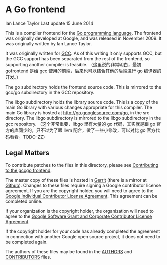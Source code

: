 # A Go frontend

Ian Lance Taylor
Last update 15 June 2014

This is a compiler frontend for the [Go programming language](http://golang.org/). The frontend was originally developed at Google, and was released in November 2009. It was originally written by Ian Lance Taylor.

It was originally written for [GCC](http://gcc.gnu.org/). As of this writing it only supports GCC, but the GCC support has been separated from the rest of the frontend, so supporting another compiler is feasible.
（这里说的非常明白，最初 gofrontend 是给 gcc 使用的前端，后来也可以结合其他的后端进行 go 编译器的开发。）

The go subdirectory holds the frontend source code. This is mirrored to the gcc/go subdirectory in the GCC repository.

The libgo subdirectory holds the library source code. This is a copy of the main Go library with various changes appropriate for this compiler. The main Go library is hosted at <http://go.googlesource.com/go>, in the src directory. The libgo subdirectory is mirrored to the libgo subdirectory in the gcc repository.
（这个非常重要，libgo 里有大量的 go 代码，其实就是跟 go 官方的库同步的，只不过为了跟 llvm 配合，做了一些小修改，可以对比 go 官方代码看看。TODO-ZZ）

## Legal Matters

To contribute patches to the files in this directory, please see [Contributing to the gccgo frontend](http://golang.org/doc/gccgo_contribute.html).

The master copy of these files is hosted in [Gerrit](http://go.googlesource.com/gofrontend) (there is a mirror at [Github](http://github.com/golang/gofrontend)). Changes to these files require signing a Google contributor license agreement. If you are the copyright holder, you will need to agree to the [Google Individual Contributor License Agreement](http://code.google.com/legal/individual-cla-v1.0.html). This agreement can be completed online.

If your organization is the copyright holder, the organization will need to agree to the [Google Software Grant and Corporate Contributor License Agreement](http://code.google.com/legal/corporate-cla-v1.0.html).

If the copyright holder for your code has already completed the agreement in connection with another Google open source project, it does not need to be completed again.

The authors of these files may be found in the [AUTHORS](./AUTHORS) and [CONTRIBUTORS](./CONTRIBUTORS) files.
